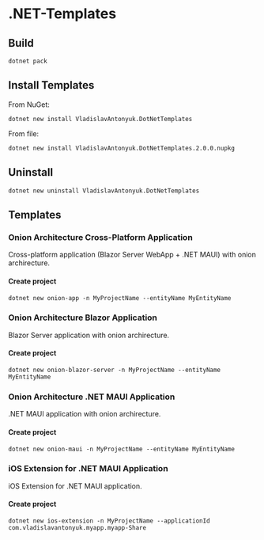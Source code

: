 # .NET-Templates

## Build 

```pwsh
dotnet pack
```

## Install Templates

From NuGet:

```pwsh
dotnet new install VladislavAntonyuk.DotNetTemplates
```

From file:

```pwsh
dotnet new install VladislavAntonyuk.DotNetTemplates.2.0.0.nupkg
```

## Uninstall

```pwsh
dotnet new uninstall VladislavAntonyuk.DotNetTemplates
```

## Templates

### Onion Architecture Cross-Platform Application

Cross-platform application (Blazor Server WebApp + .NET MAUI) with onion archirecture.

#### Create project

```pwsh
dotnet new onion-app -n MyProjectName --entityName MyEntityName
```

### Onion Architecture Blazor Application

Blazor Server application with onion archirecture.

#### Create project

```pwsh
dotnet new onion-blazor-server -n MyProjectName --entityName MyEntityName
```

### Onion Architecture .NET MAUI Application

.NET MAUI application with onion archirecture.

#### Create project

```pwsh
dotnet new onion-maui -n MyProjectName --entityName MyEntityName
```


### iOS Extension for .NET MAUI Application

iOS Extension for .NET MAUI application.

#### Create project

```pwsh
dotnet new ios-extension -n MyProjectName --applicationId com.vladislavantonyuk.myapp.myapp-Share
```
